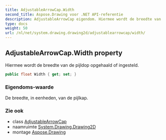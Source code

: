 ```yaml
---
title: AdjustableArrowCap.Width
second_title: Aspose.Drawing voor .NET API-referentie
description: AdjustableArrowCap eigendom. Hiermee wordt de breedte van de pijldop opgehaald of ingesteld.
type: docs
weight: 50
url: /nl/net/system.drawing.drawing2d/adjustablearrowcap/width/
---
```

## AdjustableArrowCap.Width property

Hiermee wordt de breedte van de pijldop opgehaald of ingesteld.

```csharp
public float Width { get; set; }
```

### Eigendoms-waarde

De breedte, in eenheden, van de pijlkap.

### Zie ook

* class [AdjustableArrowCap](../)
* naamruimte [System.Drawing.Drawing2D](../../adjustablearrowcap/)
* montage [Aspose.Drawing](../../../)


